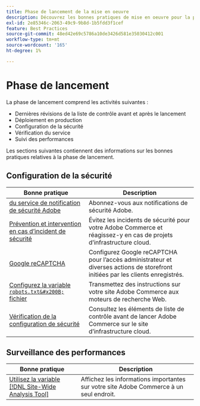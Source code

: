 ```yaml
---
title: Phase de lancement de la mise en oeuvre
description: Découvrez les bonnes pratiques de mise en oeuvre pour la phase de lancement des projets Adobe Commerce.
exl-id: 2e85346c-2063-49c9-9b8d-1b5fdd3f1cef
feature: Best Practices
source-git-commit: 48ed42e69c5786a10de3426d581e35030412c001
workflow-type: tm+mt
source-wordcount: '165'
ht-degree: 1%

---
```


# Phase de lancement

La phase de lancement comprend les activités suivantes :

- Dernières révisions de la liste de contrôle avant et après le lancement
- Déploiement en production
- Configuration de la sécurité
- Vérification du service
- Suivi des performances

Les sections suivantes contiennent des informations sur les bonnes pratiques relatives à la phase de lancement.

## Configuration de la sécurité

| Bonne pratique | Description |
|------------------------------------------------------------------------------------------------------------------------------------|---------------------------------------------------------------------------------------------------------------|
| [&#x200B; du service de notification de sécurité Adobe](https://www.adobe.com/subscription/adbeSecurityNotifications.html) | Abonnez-vous aux notifications de sécurité Adobe. |
| [Prévention et intervention en cas d’incident de sécurité](prevent-respond-security-incident.md) | Évitez les incidents de sécurité pour votre Adobe Commerce et réagissez-y en cas de projets d’infrastructure cloud. |
| [Google reCAPTCHA](https://experienceleague.adobe.com/docs/commerce-admin/systems/security/captcha/security-google-recaptcha.html) | Configurez Google reCAPTCHA pour l’accès administrateur et diverses actions de storefront initiées par les clients enregistrés. |
| [Configurez la variable `robots.txt&#x200B;` fichier](robots-txt.md) | Transmettez des instructions sur votre site Adobe Commerce aux moteurs de recherche Web. |
| [Vérification de la configuration de sécurité](https://experienceleague.adobe.com/docs/commerce-cloud-service/user-guide/launch/checklist.html) | Consultez les éléments de liste de contrôle avant de lancer Adobe Commerce sur le site d’infrastructure cloud. |

## Surveillance des performances

| Bonne pratique | Description |
|------------------------------------------------------------------------------------------------------------------------------------------------|----------------------------------------------------------------------|
| [Utilisez la variable [!DNL Site-Wide Analysis Tool]](../../../tools/site-wide-analysis-tool/intro.md#integrations-with-other-adobe-commerce-support-tools) | Affichez les informations importantes sur votre site Adobe Commerce à un seul endroit. |
